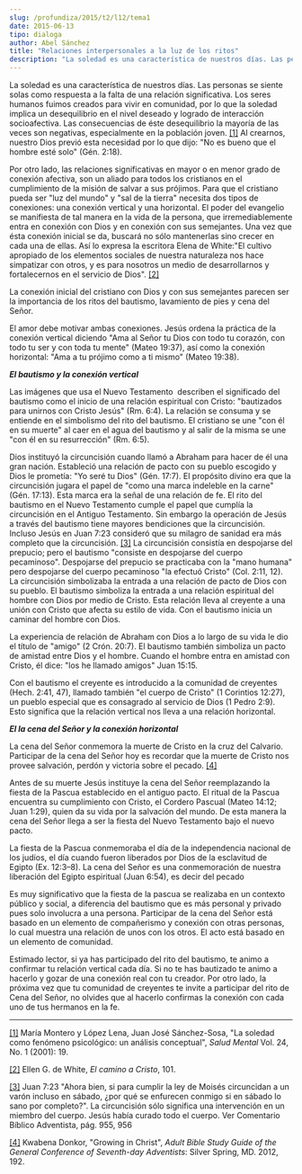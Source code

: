 ```yaml
---
slug: /profundiza/2015/t2/l12/tema1
date: 2015-06-13
tipo: dialoga
author: Abel Sánchez
title: "Relaciones interpersonales a la luz de los ritos"
description: "La soledad es una característica de nuestros días. Las personas se siente solas  como respuesta a la falta de una relación significativa. Los seres humanos  fuimos creados para vivir en comunidad, por lo que la soledad implica un  desequilibrio en el nivel deseado y logrado de..."
---
```


La soledad es una característica de nuestros días. Las personas se siente solas como respuesta a la falta de una relación significativa. Los seres humanos fuimos creados para vivir en comunidad, por lo que la soledad implica un desequilibrio en el nivel deseado y logrado de interacción socioafectiva. Las consecuencias de éste desequilibrio la mayoría de las veces son negativas, especialmente en la población joven. [[1]](file:///C:/Documents%20and%20Settings/ifo/My%20Documents/Downloads/RELACIONES%20INTERPERSONALES%20A%20LA%20LUZ%20DE%20LOS%20RITOS%20(1).docx#_ftn1 "") Al crearnos, nuestro Dios previó esta necesidad por lo que dijo: "No es bueno que el hombre esté solo" (Gén. 2:18).

Por otro lado, las relaciones significativas en mayor o en menor grado de conexión afectiva, son un aliado para todos los cristianos en el cumplimiento de la misión de salvar a sus prójimos. Para que el cristiano pueda ser "luz del mundo" y "sal de la tierra" necesita dos tipos de conexiones: una conexión vertical y una horizontal. El poder del evangelio se manifiesta de tal manera en la vida de la persona, que irremediablemente entra en conexión con Dios y en conexión con sus semejantes. Una vez que ésta conexión inicial se da, buscará no sólo mantenerlas sino crecer en cada una de ellas. Así lo expresa la escritora Elena de White:"El cultivo apropiado de los elementos sociales de nuestra naturaleza nos hace simpatizar con otros, y es para nosotros un medio de desarrollarnos y fortalecernos en el servicio de Dios". [[2]](file:///C:/Documents%20and%20Settings/ifo/My%20Documents/Downloads/RELACIONES%20INTERPERSONALES%20A%20LA%20LUZ%20DE%20LOS%20RITOS%20(1).docx#_ftn2 "")

La conexión inicial del cristiano con Dios y con sus semejantes parecen ser la importancia de los ritos del bautismo, lavamiento de pies y cena del Señor.

El amor debe motivar ambas conexiones. Jesús ordena la práctica de la conexión vertical diciendo "Ama al Señor tu Dios con todo tu corazón, con todo tu ser y con toda tu mente" (Mateo 19:37), así como la conexión horizontal: "Ama a tu prójimo como a ti mismo" (Mateo 19:38).

**_El bautismo y la conexión vertical_**

Las imágenes que usa el Nuevo Testamento  describen el significado del bautismo como el inicio de una relación espiritual con Cristo: "bautizados para unirnos con Cristo Jesús" (Rm. 6:4). La relación se consuma y se entiende en el simbolismo del rito del bautismo. El cristiano se une "con él en su muerte" al caer en el agua del bautismo y al salir de la misma se une "con él en su resurrección" (Rm. 6:5).

Dios instituyó la circuncisión cuando llamó a Abraham para hacer de él una gran nación. Estableció una relación de pacto con su pueblo escogido y Dios le prometía: "Yo seré tu Dios" (Gén. 17:7). El propósito divino era que la circuncisión jugara el papel de "como una marca indeleble en la carne" (Gén. 17:13). Esta marca era la señal de una relación de fe. El rito del bautismo en el Nuevo Testamento cumple el papel que cumplía la circuncisión en el Antiguo Testamento. Sin embargo la operación de Jesús a través del bautismo tiene mayores bendiciones que la circuncisión. Incluso Jesús en Juan 7:23 consideró que su milagro de sanidad era más completo que la circuncisión. [[3]](file:///C:/Documents%20and%20Settings/ifo/My%20Documents/Downloads/RELACIONES%20INTERPERSONALES%20A%20LA%20LUZ%20DE%20LOS%20RITOS%20(1).docx#_ftn3 "") La circuncisión consistía en despojarse del prepucio; pero el bautismo "consiste en despojarse del cuerpo pecaminoso". Despojarse del prepucio se practicaba con la "mano humana" pero despojarse del cuerpo pecaminoso "la efectuó Cristo" (Col. 2:11, 12). La circuncisión simbolizaba la entrada a una relación de pacto de Dios con su pueblo. El bautismo simboliza la entrada a una relación espiritual del hombre con Dios por medio de Cristo. Esta relación lleva al creyente a una unión con Cristo que afecta su estilo de vida. Con el bautismo inicia un caminar del hombre con Dios.

La experiencia de relación de Abraham con Dios a lo largo de su vida le dio el título de "amigo" (2 Crón. 20:7). El bautismo también simboliza un pacto de amistad entre Dios y el hombre. Cuando el hombre entra en amistad con Cristo, él dice: "los he llamado amigos" Juan 15:15.

Con el bautismo el creyente es introducido a la comunidad de creyentes (Hech. 2:41, 47), llamado también "el cuerpo de Cristo" (1 Corintios 12:27), un pueblo especial que es consagrado al servicio de Dios (1 Pedro 2:9). Esto significa que la relación vertical nos lleva a una relación horizontal.

**_El la cena del Señor y la conexión horizontal_**

La cena del Señor conmemora la muerte de Cristo en la cruz del Calvario. Participar de la cena del Señor hoy es recordar que la muerte de Cristo nos provee salvación, perdón y victoria sobre el pecado. [[4]](file:///C:/Documents%20and%20Settings/ifo/My%20Documents/Downloads/RELACIONES%20INTERPERSONALES%20A%20LA%20LUZ%20DE%20LOS%20RITOS%20(1).docx#_ftn4 "")

Antes de su muerte Jesús instituye la cena del Señor reemplazando la fiesta de la Pascua establecido en el antiguo pacto. El ritual de la Pascua encuentra su cumplimiento con Cristo, el Cordero Pascual (Mateo 14:12; Juan 1:29), quien da su vida por la salvación del mundo. De esta manera la cena del Señor llega a ser la fiesta del Nuevo Testamento bajo el nuevo pacto.

La fiesta de la Pascua conmemoraba el día de la independencia nacional de los judíos, el día cuando fueron liberados por Dios de la esclavitud de Egipto (Ex. 12:3–8). La cena del Señor es una conmemoración de nuestra liberación del Egipto espiritual (Juan 6:54), es decir del pecado

Es muy significativo que la fiesta de la pascua se realizaba en un contexto público y social, a diferencia del bautismo que es más personal y privado pues solo involucra a una persona. Participar de la cena del Señor está basado en un elemento de compañerismo y conexión con otras personas, lo cual muestra una relación de unos con los otros. El acto está basado en un elemento de comunidad.

Estimado lector, si ya has participado del rito del bautismo, te animo a confirmar tu relación vertical cada día. Si no te has bautizado te animo a hacerlo y gozar de una conexión real con tu creador. Por otro lado, la próxima vez que tu comunidad de creyentes te invite a participar del rito de Cena del Señor, no olvides que al hacerlo confirmas la conexión con cada uno de tus hermanos en la fe.

* * *

[[1]](file:///C:/Documents%20and%20Settings/ifo/My%20Documents/Downloads/RELACIONES%20INTERPERSONALES%20A%20LA%20LUZ%20DE%20LOS%20RITOS%20(1).docx#_ftnref1 "") María Montero y López Lena, Juan José Sánchez-Sosa, "La soledad como fenómeno psicológico: un análisis conceptual", _Salud Mental_ Vol. 24, No. 1 (2001): 19.

[[2]](file:///C:/Documents%20and%20Settings/ifo/My%20Documents/Downloads/RELACIONES%20INTERPERSONALES%20A%20LA%20LUZ%20DE%20LOS%20RITOS%20(1).docx#_ftnref2 "") Ellen G. de White, _El camino a Cristo_, 101.

[[3]](file:///C:/Documents%20and%20Settings/ifo/My%20Documents/Downloads/RELACIONES%20INTERPERSONALES%20A%20LA%20LUZ%20DE%20LOS%20RITOS%20(1).docx#_ftnref3 "") Juan 7:23 "Ahora bien, si para cumplir la ley de Moisés circuncidan a un varón incluso en sábado, ¿por qué se enfurecen conmigo si en sábado lo sano por completo?". La circuncisión sólo significa una intervención en un miembro del cuerpo. Jesús había curado todo el cuerpo. Ver Comentario Bíblico Adventista, pág. 955, 956

[[4]](file:///C:/Documents%20and%20Settings/ifo/My%20Documents/Downloads/RELACIONES%20INTERPERSONALES%20A%20LA%20LUZ%20DE%20LOS%20RITOS%20(1).docx#_ftnref4 "") Kwabena Donkor, "Growing in Christ", _Adult Bible Study Guide of the General Conference of Seventh-day Adventists_: Silver Spring, MD. 2012, 192.
